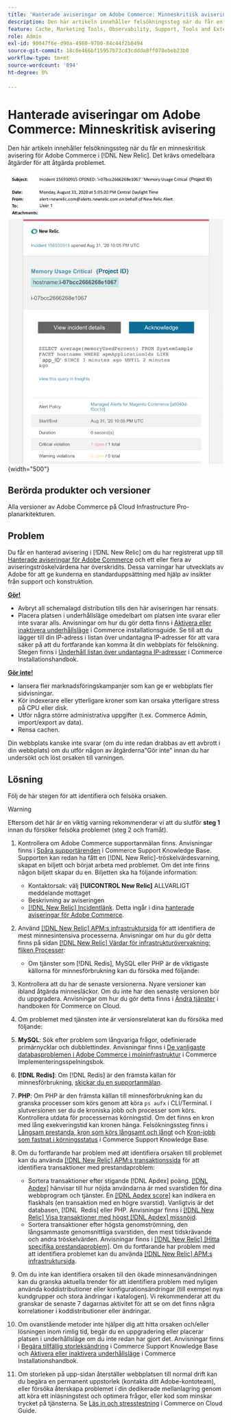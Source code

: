 ```yaml
---
title: 'Hanterade aviseringar om Adobe Commerce: Minneskritisk avisering'
description: Den här artikeln innehåller felsökningssteg när du får en minneskritisk avisering för Adobe Commerce i  [!DNL New Relic]. Det krävs omedelbara åtgärder för att åtgärda problemet.
feature: Cache, Marketing Tools, Observability, Support, Tools and External Services
role: Admin
exl-id: 90047f6e-d90a-4980-9700-84c44f2b8494
source-git-commit: 18c8e466bf15957b73cd3cddda8ff078ebeb23b0
workflow-type: tm+mt
source-wordcount: '894'
ht-degree: 0%

---
```


# Hanterade aviseringar om Adobe Commerce: Minneskritisk avisering

Den här artikeln innehåller felsökningssteg när du får en minneskritisk avisering för Adobe Commerce i [!DNL New Relic]. Det krävs omedelbara åtgärder för att åtgärda problemet.

![Diskkritisk varning](../../assets/managed-alerts/memory-critical-magento-managed.png){width="500"}

## Berörda produkter och versioner

Alla versioner av Adobe Commerce på Cloud Infrastructure Pro-planarkitekturen.

## Problem

Du får en hanterad avisering i [!DNL New Relic] om du har registrerat upp till [Hanterade aviseringar för Adobe Commerce](managed-alerts-for-magento-commerce.md) och ett eller flera av aviseringströskelvärdena har överskridits. Dessa varningar har utvecklats av Adobe för att ge kunderna en standarduppsättning med hjälp av insikter från support och konstruktion.

<u> **Gör!** </u>

* Avbryt all schemalagd distribution tills den här aviseringen har rensats.
* Placera platsen i underhållsläge omedelbart om platsen inte svarar eller inte svarar alls. Anvisningar om hur du gör detta finns i [Aktivera eller inaktivera underhållsläge](https://experienceleague.adobe.com/sv/docs/commerce-operations/installation-guide/tutorials/maintenance-mode) i Commerce installationsguide. Se till att du lägger till din IP-adress i listan över undantagna IP-adresser för att vara säker på att du fortfarande kan komma åt din webbplats för felsökning. Stegen finns i [Underhåll listan över undantagna IP-adresser](https://experienceleague.adobe.com/sv/docs/commerce-operations/installation-guide/tutorials/maintenance-mode#maintain-the-list-of-exempt-ip-addresses) i Commerce Installationshandbok.

<u>**Gör inte!**</u>

* lansera fler marknadsföringskampanjer som kan ge er webbplats fler sidvisningar.
* Kör indexerare eller ytterligare kroner som kan orsaka ytterligare stress på CPU eller disk.
* Utför några större administrativa uppgifter (t.ex. Commerce Admin, import/export av data).
* Rensa cachen.

Din webbplats kanske inte svarar (om du inte redan drabbas av ett avbrott i din webbplats) om du utför någon av åtgärderna&quot;Gör inte&quot; innan du har undersökt och löst orsaken till varningen.

## Lösning

Följ de här stegen för att identifiera och felsöka orsaken.

>[!WARNING]
>
>Eftersom det här är en viktig varning rekommenderar vi att du slutför **steg 1** innan du försöker felsöka problemet (steg 2 och framåt).

1. Kontrollera om Adobe Commerce supportanmälan finns. Anvisningar finns i [Spåra supportärenden](https://experienceleague.adobe.com/sv/docs/commerce-knowledge-base/kb/help-center-guide/magento-help-center-user-guide#track-support-case) i Commerce Support Knowledge Base. Supporten kan redan ha fått en [!DNL New Relic]-tröskelvärdesvarning, skapat en biljett och börjat arbeta med problemet. Om det inte finns någon biljett skapar du en. Biljetten ska ha följande information:
   * Kontaktorsak: välj **[!UICONTROL New Relic]** ALLVARLIGT meddelande mottaget
   * Beskrivning av aviseringen
   * [[!DNL New Relic] Incidentlänk](https://docs.newrelic.com/docs/alerts-applied-intelligence/new-relic-alerts/alert-incidents/view-violation-event-details-incidents). Detta ingår i dina [hanterade aviseringar för Adobe Commerce](managed-alerts-for-magento-commerce.md).

1. Använd [[!DNL New Relic] APM:s infrastruktursida](https://docs.newrelic.com/docs/infrastructure/infrastructure-ui-pages/infra-hosts-ui-page/) för att identifiera de mest minnesintensiva processerna. Anvisningar om hur du gör detta finns på sidan [[!DNL New Relic] Värdar för infrastrukturövervakning: fliken Processer](https://docs.newrelic.com/docs/infrastructure/infrastructure-ui-pages/infra-hosts-ui-page/#processes):
   * Om tjänster som [!DNL Redis], MySQL eller PHP är de viktigaste källorna för minnesförbrukning kan du försöka med följande:
1. Kontrollera att du har de senaste versionerna. Nyare versioner kan ibland åtgärda minnesläckor. Om du inte har den senaste versionen bör du uppgradera. Anvisningar om hur du gör detta finns i [Ändra tjänster](https://experienceleague.adobe.com/docs/commerce-cloud-service/user-guide/configure/service/services-yaml.html?lang=sv-SE) i handboken för Commerce on Cloud.
1. Om problemet med tjänsten inte är versionsrelaterat kan du försöka med följande:
1. **MySQL**: Sök efter problem som långvariga frågor, odefinierade primärnycklar och dubblettindex. Anvisningar finns i [De vanligaste databasproblemen i Adobe Commerce i molninfrastruktur](https://experienceleague.adobe.com/docs/commerce-operations/implementation-playbook/best-practices/maintenance/resolve-database-performance-issues.html?lang=sv-SE) i Commerce Implementeringsspelningsbok.
1. **[!DNL Redis]**: Om [!DNL Redis] är den främsta källan för minnesförbrukning, [skickar du en supportanmälan](https://experienceleague.adobe.com/sv/docs/commerce-knowledge-base/kb/help-center-guide/magento-help-center-user-guide#support-case).
1. **PHP**: Om PHP är den främsta källan till minnesförbrukning kan du granska processer som körs genom att köra `ps aufx` i CLI/Terminal. I slutversionen ser du de kroniska jobb och processer som körs. Kontrollera utdata för processernas körningstid. Om det finns en kron med lång exekveringstid kan kronen hänga. Felsökningssteg finns i [Långsam prestanda, kron som körs långsamt och långt](https://experienceleague.adobe.com/sv/docs/commerce-knowledge-base/kb/troubleshooting/miscellaneous/slow-performance-slow-and-long-running-crons) och [Kron-jobb som fastnat i körningsstatus](https://experienceleague.adobe.com/sv/docs/commerce-knowledge-base/kb/troubleshooting/miscellaneous/cron-job-is-stuck-in-running-status) i Commerce Support Knowledge Base.
1. Om du fortfarande har problem med att identifiera orsaken till problemet kan du använda [[!DNL New Relic] APM:s transaktionssida](https://docs.newrelic.com/docs/apm/applications-menu/monitoring/transactions-page-find-specific-performance-problems) för att identifiera transaktioner med prestandaproblem:
   * Sortera transaktioner efter stigande [!DNL Apdex] poäng. [[!DNL Apdex]](https://docs.newrelic.com/docs/apm/new-relic-apm/apdex/apdex-measure-user-satisfaction) hänvisar till hur nöjda användarna är med svarstiden för dina webbprogram och tjänster. En [[!DNL Apdex score]](managed-alerts-for-magento-commerce-apdex-warning-alert.md) kan indikera en flaskhals (en transaktion med en högre svarstid). Vanligtvis är det databasen, [!DNL &#x200B; Redis] eller PHP. Anvisningar finns i [[!DNL New Relic] Visa transaktioner med högst [!DNL Apdex] missnöjd](https://docs.newrelic.com/docs/apm/new-relic-apm/apdex/view-your-apdex-score#apdex-dissat).
   * Sortera transaktioner efter högsta genomströmning, den långsammaste genomsnittliga svarstiden, den mest tidskrävande och andra tröskelvärden. Anvisningar finns i [[!DNL New Relic] [Hitta specifika prestandaproblem]](https://docs.newrelic.com/docs/apm/applications-menu/monitoring/transactions-page-find-specific-performance-problems). Om du fortfarande har problem med att identifiera problemet kan du använda [[!DNL New Relic] APM:s infrastruktursida](https://docs.newrelic.com/docs/infrastructure/infrastructure-ui-pages/infra-hosts-ui-page/).
1. Om du inte kan identifiera orsaken till den ökade minnesanvändningen kan du granska aktuella trender för att identifiera problem med nyligen använda koddistributioner eller konfigurationsändringar (till exempel nya kundgrupper och stora ändringar i katalogen). Vi rekommenderar att du granskar de senaste 7 dagarnas aktivitet för att se om det finns några korrelationer i koddistributioner eller ändringar.
1. Om ovanstående metoder inte hjälper dig att hitta orsaken och/eller lösningen inom rimlig tid, begär du en uppgradering eller placerar platsen i underhållsläge om du inte redan har gjort det. Anvisningar finns i [Begära tillfällig storleksändring](https://experienceleague.adobe.com/sv/docs/commerce-knowledge-base/kb/how-to/how-to-request-temporary-magento-upsize) i Commerce Support Knowledge Base och [Aktivera eller inaktivera underhållsläge](https://experienceleague.adobe.com/sv/docs/commerce-operations/installation-guide/tutorials/maintenance-mode) i Commerce Installationshandbok.
1. Om storleken på upp-sidan återställer webbplatsen till normal drift kan du begära en permanent uppstorlek (kontakta ditt Adobe-kontoteam), eller försöka återskapa problemet i din dedikerade mellanlagring genom att köra ett inläsningstest och optimera frågor, eller kod som minskar trycket på tjänsterna. Se [Läs in och stresstestning](https://experienceleague.adobe.com/sv/docs/commerce-cloud-service/user-guide/develop/test/staging-and-production#load-and-stress-testing) i Commerce on Cloud Guide.
